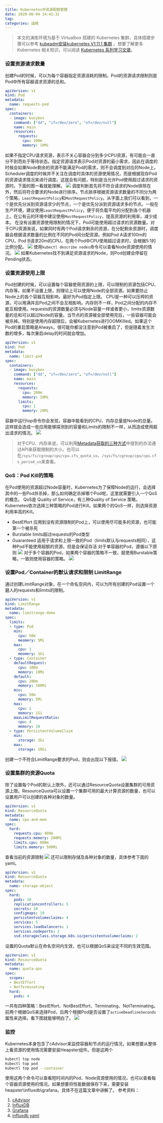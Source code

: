 ```yaml
---
title: Kubernetes中资源配额管理
date: 2020-06-04 14:41:31
tag: 
categories: 运维
---
```


> 本文的演练环境为基于 Virtualbox 搭建的 Kubernetes 集群，具体搭建步骤可以参考 [kubeadm安装kubernetes V1.11.1 集群](https://www.edulinks.cn/2018/07/24/20180724-kubeadm-install-kubernetes/) 。想要了解更多 Kubernetes 相关知识，可以阅读 [Kubernetes 系列学习文章](http://edulinks.cn/2020/10/16/20201016-kubernetes-articles/)。

### 设置资源请求数量

创建Pod的时候，可以为每个容器指定资源消耗的限制。Pod的资源请求限制则是Pod中所有容器请求资源的总和。
```yaml
apiVersion: v1
kind: Pod
metadata:
  name: requests-pod
spec:
  containers:
  - image: busybox
    command: ["dd", "if=/dev/zero", "of=/dev/null"]
    name: main
    resources:
      requests:
        cpu: 200m
        memory: 10Mi
```
如果不指定CPU请求资源，表示不关心容器会分到多少CPU资源，有可能会一直分不到而处于等待状态。指定资源请求表示Pod对资源的最小需求，因此在调度的时候会如果Node剩余的资源不能满足Pod的需求，则不会调度到对应的Node上。Scheduler调度的时候并不关注在调度时具体的资源使用情况，而是根据现存Pod的资源请求情况来进行调度。这就会有问题，特别是当允许Pod使用超过请求的资源时。下面的图一看就能理解。
![](20200604-kubernetes-resource-quota/39469-20181116143420671-1676019814.png)
调度判断首先将不符合请求的Node排除在外，然后将符合要求的Node进行排序。节点排序根据资源请求数量的不同分为两个策略，```LeastRequestPolicy```和```MostRequestPolicy```。从字面上我们可以看到，一个是优先分派到资源请求少的节点，一个是优先分派到资源请求多的节点。一般在生产环境，建议使用```LeastRequestPolicy```，便于将负载平均的分配到各个机器上。在公有云的环境中建议使用```MostRequestPolicy```，提高资源的利用率，减少成本。
在没有设置资源使用限制的情况下，Pod可能使用超过请求的资源数量。对于CPU资源来说，如果同时有两个Pod请求剩余的资源，在分配剩余资源时，调度器会根据请求数量的比例在不同的Pod间分配资源。例如Pod A请求100m的CPU，Pod B请求20m的CPU，在两个Pod中CPU使用超过请求时，会根据5:1的比例分配。
![](20200604-kubernetes-resource-quota/39469-20181116143500100-1365453894.png)
使用```kubectl describe nodes```命令可以查看Node资源使用的情况。
![](./20200604-kubernetes-resource-quota/39469-20181116143539226-2052921140.png)
如果Kubernetes找不到满足资源请求的Node，则Pod创建会停留在Pending状态。

### 设置资源使用上限
Pod创建的时候，可以设置每个容器使用资源的上限，可以限制的资源包括CPU、内存等。如果不设置上限，则理论上可以使用Node的全部资源。如果要防止Node上的各个容器互相影响，最好为Pod指定上限。
CPU是一种可以压榨的资源，可以用满并且Pod之间不会互相影响。内存则不一样，Pod之间分配的内存不能互相使用。requests的资源数量必须与Node容量一样或者更小，limits资源数量的总和可以超过Node的容量。当节点的资源被全部使用完后，一些容器可能会被杀掉。特别是使用内存超限后，会被Kubernetes进行OOMKilled。如果这个Pod的重启策略是Always，很可能你都没注意到Pod被重启了，但是随着发生次数的增多，每次重启delay的时间就会增加。

```yaml
apiVersion: v1
kind: Pod
metadata:
  name: limit-pod
spec:
  containers:
  - image: busybox
    command: ["dd", "if=/dev/zero", "of=/dev/null"]
    name: main
    resources:
      requests:
        cpu: 200m
        memory: 10Mi
      limits:
        cpu: 1
        memory: 20Mi
```
容器中运行top命令你会发现，容器中能看到的CPU、内存总量是Node的总量。这样就会造成一些应用能够探测到的容量和Limits的限制不一样，从而造成使用超出请求的情况。
![](20200604-kubernetes-resource-quota/39469-20181116143653912-1043067398.png)

> 对于CPU、内存来说，可以利用[Metadata获取的三种方式](https://www.cnblogs.com/cocowool/p/kubernetes_get_metadata.html)中提到的办法通过API来获取限制的大小，也可以在```/sys/fs/cgroup/cpu/cpu.cfs_quota_us```、```/sys/fs/cgroup/cpu/cpu.cfs_period_us```来查看。

### QoS：Pod Kill的策略

在Pod使用的资源超过Node容量时，Kubernetes为了保障Node的运行，会选择其中的一些Pod并杀掉，那么如何确定杀掉哪个Pod呢，这里就需要引入一个QoS的概念。
QoS是 Quality of Service，有三种Quality of Service 策略，Kubernetes依次选择三种策略的Pod进行Kill。如果两个的QoS一样，则选择资源利用率高的Kill。

* BestEffort 应用到没有资源限制的Pod上，可以使用尽可能多的资源，也可能第一个被杀死
* Burstable limits超过requests的Pod类型
* Guaranteed 适用于请求和上限一致的Pod（limits默认与requests相同），这种Pod不能使用超额的资源，但是会保证存活
对于单容器的Pod，遵循以下原则
![](20200604-kubernetes-resource-quota/39469-20181116143722191-1232017879.png)
对于多个容器的Pod，如果两个容器的策略不一致，就使用Burstable策略，一致则使用容器的策略。
![](20200604-kubernetes-resource-quota/39469-20181116143739254-717609385.png)

### 设置Pod／Container的默认请求和限制 LimitRange
通过创建LimitRange对象，在一个命名空间内，可以为所有创建的Pod设置一个磨人的requests和limits的限制。
```yaml
apiVersion: v1
kind: LimitRange
metadata:
  name: limitrange-demo
spec:
  limits:
  - type: Pod
    min:
      cpu: 50m
      meomery: 5Mi
    max:
      cpu: 1
      meomery: 1Gi
  - type: Container
    defaultRequest:
      cpu: 100m
      memory: 10Mi
    default:
      cpu: 200m
      memory: 100Mi
    min:
      cpu: 50m
      memory: 5Mi
    max:
      cpu: 1
      memory: 1Gi
    maxLimitRequestRatio:
      cpu: 4
      memory: 10
  - type: PersistentVolumeClaim
    min:
      storage: 1Gi
    max:
      storage: 10Gi
```
创建一个不符合LimitRange要求的Pod，则会出现以下报错。
![](20200604-kubernetes-resource-quota/39469-20181116143827611-441646517.png)

### 设置集群的资源Quota
除了设置每个Pod的默认上限外，还可以通过ResourceQuota设置集群的可用资源上限。ResourceQuota可以设置一个集群可用的最大计算资源的数量，也可以设置用户可以创建的各种对象的数量。
```yaml
apiVersion: v1
kind: ResourceQuota
metadata:
  name: cpu-and-mem
spec:
  hard:
    requests.cpu: 400m
    requests.memory: 200Mi
    limits.cpu: 600m
    limits.memory: 500Mi
```
查看当前的资源限制
![](20200604-kubernetes-resource-quota/39469-20181116143902094-1244212442.png)
还可以限制存储及各种对象的数量，具体参考下面的yaml。

```yaml
apiVersion: v1
kind: ResourceQuota
metadata:
  name: storage-object
spec:
  hard:
    pods: 10
    replicationcontrollers: 5
    secrets: 10
    configmaps: 10
    persistentvolumeclaims: 4
    services: 5
    services.loadbalancers: 1
    services.nodeports: 2
    ssd.storageclass.storage.k8s.io/persistentvolumeclaims: 2
```
设置的Quota默认在命名空间内生效，也可以根据QoS来设定不同的生效范围。
```yaml
apiVersion: v1
kind: ResourceQuota
metadata:
  name: quota-qos
spec:
  scopes:
  - BestEffort
  - NotTerminating
  hard:
    pods: 4
```
一共有四种策略：BestEffort、NotBestEffort、Terminating、NotTerminating。前两个根据QoS来选择Pod，后两个根据Pod是否设置了```activeDeadlineSeconds```属性来选择。看下图就能够明白了。
![](20200604-kubernetes-resource-quota/39469-20181116143954249-1736524810.png)

### 监控
Kubernetes本身包含了cAdvisor来监控容器和节点的运行情况，如果想要从整体上看资源的使用情况需要安装Heapster组件。但是这两个
```bash
kubectl top node
kubectl top pod
kubectl top pod --container
```
使用这两个命令可以查看短时间内的Pod、Node资源使用的情况，也可以查看每个容器资源使用的情况。如果想要将性能数据保存下来，需要安装heapster\influxdb\grafana。具体不在这篇文章中讲解了。
参考资料：

1. [cAdvisor](https://github.com/google/cadvisor)
2. [InfluxDB](https://www.influxdata.com)
3. [Grafana](http://docs.grafana.org)
4. [influxdb yaml](http://github.com/kubernetes/heapster/tree/master/deploy/kube-config/influxdb)












